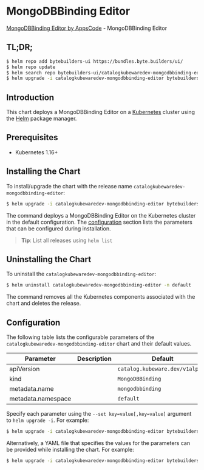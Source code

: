 # MongoDBBinding Editor

[MongoDBBinding Editor by AppsCode](https://byte.builders) - MongoDBBinding Editor

## TL;DR;

```bash
$ helm repo add bytebuilders-ui https://bundles.byte.builders/ui/
$ helm repo update
$ helm search repo bytebuilders-ui/catalogkubewaredev-mongodbbinding-editor --version=v0.4.16
$ helm upgrade -i catalogkubewaredev-mongodbbinding-editor bytebuilders-ui/catalogkubewaredev-mongodbbinding-editor -n default --create-namespace --version=v0.4.16
```

## Introduction

This chart deploys a MongoDBBinding Editor on a [Kubernetes](http://kubernetes.io) cluster using the [Helm](https://helm.sh) package manager.

## Prerequisites

- Kubernetes 1.16+

## Installing the Chart

To install/upgrade the chart with the release name `catalogkubewaredev-mongodbbinding-editor`:

```bash
$ helm upgrade -i catalogkubewaredev-mongodbbinding-editor bytebuilders-ui/catalogkubewaredev-mongodbbinding-editor -n default --create-namespace --version=v0.4.16
```

The command deploys a MongoDBBinding Editor on the Kubernetes cluster in the default configuration. The [configuration](#configuration) section lists the parameters that can be configured during installation.

> **Tip**: List all releases using `helm list`

## Uninstalling the Chart

To uninstall the `catalogkubewaredev-mongodbbinding-editor`:

```bash
$ helm uninstall catalogkubewaredev-mongodbbinding-editor -n default
```

The command removes all the Kubernetes components associated with the chart and deletes the release.

## Configuration

The following table lists the configurable parameters of the `catalogkubewaredev-mongodbbinding-editor` chart and their default values.

|     Parameter      | Description |                  Default                   |
|--------------------|-------------|--------------------------------------------|
| apiVersion         |             | <code>catalog.kubeware.dev/v1alpha1</code> |
| kind               |             | <code>MongoDBBinding</code>                |
| metadata.name      |             | <code>mongodbbinding</code>                |
| metadata.namespace |             | <code>default</code>                       |


Specify each parameter using the `--set key=value[,key=value]` argument to `helm upgrade -i`. For example:

```bash
$ helm upgrade -i catalogkubewaredev-mongodbbinding-editor bytebuilders-ui/catalogkubewaredev-mongodbbinding-editor -n default --create-namespace --version=v0.4.16 --set apiVersion=catalog.kubeware.dev/v1alpha1
```

Alternatively, a YAML file that specifies the values for the parameters can be provided while
installing the chart. For example:

```bash
$ helm upgrade -i catalogkubewaredev-mongodbbinding-editor bytebuilders-ui/catalogkubewaredev-mongodbbinding-editor -n default --create-namespace --version=v0.4.16 --values values.yaml
```

